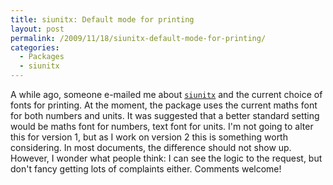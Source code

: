 ```yaml
---
title: siunitx: Default mode for printing
layout: post
permalink: /2009/11/18/siunitx-default-mode-for-printing/
categories:
  - Packages
  - siunitx
---
```

A while ago, someone e-mailed me about [`siunitx`](https://ctan.org/pkg/siunitx) and the current choice of fonts for printing. At the moment, the package uses the current maths font for both numbers and units. It was suggested that a better standard setting would be maths font for numbers, text font for units. I'm not going to alter this for version 1, but as I work on version 2 this is something worth considering. In most documents, the difference should not show up. However, I wonder what people think: I can see the logic to the request, but don't fancy getting lots of complaints either. Comments welcome!
